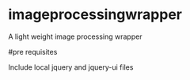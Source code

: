 # imageprocessingwrapper
A light weight image processing wrapper


#pre requisites

Include local jquery and jquery-ui files

